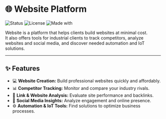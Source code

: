 # 🌐 Website Platform

![Status](https://img.shields.io/badge/status-active-brightgreen)
![License](https://img.shields.io/badge/license-MIT-blue)
![Made with](https://img.shields.io/badge/made%20with-love-pink)

Website is a platform that helps clients build websites at minimal cost.  
It also offers tools for industrial clients to track competitors, analyze websites and social media, and discover needed automation and IoT solutions.

---

## ✨ Features
- 💻 **Website Creation:** Build professional websites quickly and affordably.  
- 📊 **Competitor Tracking:** Monitor and compare your industry rivals.  
- 🔗 **Link & Website Analysis:** Evaluate site performance and backlinks.  
- 📱 **Social Media Insights:** Analyze engagement and online presence.  
- ⚙️ **Automation & IoT Tools:** Find solutions to optimize business processes.  



